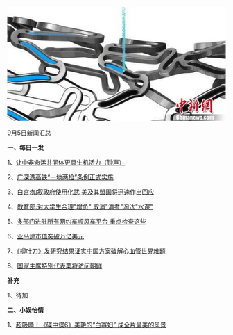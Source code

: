 ![09_01](.\09_05.jpg)

9月5日新闻汇总

**一、每日一发**

1、[让中非命运共同体更具生机活力（钟声） ](http://paper.people.com.cn/rmrb/html/2018-09/05/nw.D110000renmrb_20180905_1-07.htm)

2、[广深港高铁“一地两检”条例正式实施](http://paper.people.com.cn/rmrb/html/2018-09/05/nw.D110000renmrb_20180905_6-11.htm)

3、[白宫:如叙政府使用化武 美及其盟国将迅速作出回应](https://news.163.com/18/0905/05/DQTQU3US00018AOQ.html)

4、[教育部:对大学生合理"增负" 取消"清考"淘汰"水课"](https://news.163.com/18/0905/00/DQT9TOU40001899N.html)

5、[多部门进驻所有网约车顺风车平台 重点检查这些](https://news.163.com/18/0905/01/DQTDTTH00001899N.html)

6、[亚马逊市值突破万亿美元](http://www.ftchinese.com/story/001079275)

7、[《柳叶刀》发研究结果证实中国方案破解心血管世界难题](http://www.it-times.com.cn/a/it/2018/0904/23200.html)

8、[国家主席特别代表栗将访问朝鲜](http://www.xinhuanet.com/politics/leaders/2018-09/04/c_1123379414.htm)



**补充**

1、待加



**二、小娱怡情**

1、[超吸睛！《碟中谍6》美艳的“白寡妇” 成全片最美的风景](http://movie.67.com/tsjd/2018/09/04/928994.html)